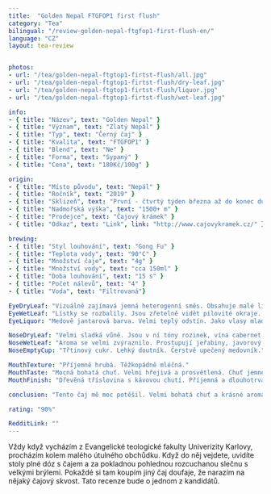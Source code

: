 ```yaml
---
title:  "Golden Nepal FTGFOP1 first flush"
category: "Tea"
bilingual: "/review-golden-nepal-ftgfop1-first-flush-en/"
language: "CZ"
layout: tea-review


photos:
- url: "/tea/golden-nepal-ftgtop1-firtst-flush/all.jpg"
- url: "/tea/golden-nepal-ftgtop1-firtst-flush/dry-leaf.jpg"
- url: "/tea/golden-nepal-ftgtop1-firtst-flush/liquor.jpg"
- url: "/tea/golden-nepal-ftgtop1-firtst-flush/wet-leaf.jpg"

info:
- { title: "Název", text: "Golden Nepal" }
- { title: "Význam", text: "Zlatý Nepál" }
- { title: "Typ", text: "Černý čaj" }
- { title: "Kvalita", text: "FTGFOP1" }
- { title: "Blend", text: "Ne" }
- { title: "Forma", text: "Sypaný" }
- { title: "Cena", text: "180Kč/100g" }

origin:
- { title: "Místo původu", text: "Nepál" }
- { title: "Ročník", text: "2019" }
- { title: "Sklizeň", text: "První - čtvrtý týden března až do konec dubna" }
- { title: "Nadmořská výška", text: "1500+ m" }
- { title: "Prodejce", text: "Čajový krámek" }
- { title: "Odkaz", text: "Link", link: "http://www.cajovykramek.cz/" }

brewing:
- { title: "Styl louhování", text: "Gong Fu" }
- { title: "Teplota vody", text: "90°C" }
- { title: "Množství čaje", text: "4g" }
- { title: "Množství vody", text: "cca 150ml" }
- { title: "Doba louhování", text: "15 s" }
- { title: "Počet nálevů", text: "4" }
- { title: "Voda", text: "Filtrovaná"}

EyeDryLeaf: "Vizuálně zajímavá jemná heterogenní směs. Obsahuje malé lístky s řapíky. Lístky mají celou škálu barevných odstínů od zelené přes hnědou až k šedé. Také se v ní vyskytují malé tipsy s nažloutlými chloupky. Vzácně se najdou i kousky jemných větviček."
EyeWetLeaf: "Lístky se rozbalily. Jsou zřetelně vidět pilovité okraje. Barvy lístků se sjednotily. Velmi se zvýraznilo žilkování. Celkově listy vypadají jako čerstvě natrhané."
EyeLiquor: "Medově jantarová barva. Velmi teplý odstín. Jako vlasy mladé krásné zrzky ve svitu slunce."

NoseDryLeaf: "Velmi sladká vůně. Jsou v ní tóny rozinek, vína cabernet, ječný slad a sušené okvětní lístky růže."
NoseWetLeaf: "Aroma se velmi zvýraznilo. Prostupují jeřabiny, javorový sirup, červené víno. Také připomíná vůni, když řežete čerstvé dřevo listnatého stromu."
NoseEmptyCup: "Třtinový cukr. Lehký doutník. Čerstvě upečený medovník."

MouthTexture: "Příjemně hrubá. Těžkopádně mléčná."
MouthTaste: "Mocná bohatá chuť. Velmi hřejivá a prosvětlená. Chuť jemného tabáku a kvalitní staré whisky uzráté v dřevěných sudech. Projevují se i tóny kouře z pálení čerstvého dřeva. Prostupuje i chuť čerstvě pražené kávy a nenápadná minerálnost."
MouthFinish: "Dřevěná tříslovina s kávovou chutí. Příjemná a dlouhotrvající."

conclusion: "Tento čaj mě moc potěšil. Velmi bohatá chuť a krásné aroma. Je velmi podobný čajům ze severu Darjeelingu, ale vyšší nadmořská výška mu přidala na intenzitě. Velký podíl na chuti mají zlaté tipsy, které ho velmi osvěžují. Je vidět, že je i velmi kvalitně a šetrně zpracovaný. Je to nejlepší černý čaj, se kterým jsem se v poslední době setkal."

rating: "90%"

RedditLink: ""
---
```


Vždy když vycházím z Evangelické teologické fakulty Univerizity Karlovy, procházím kolem malého útulného obchůdku. Když do něj vejdete, uvidíte stoly plné dóz s čajem a za pokladnou pohlednou rozcuchanou slečnu s velkými brýlemi. Pokaždé si tam koupím jiný čaj doufaje, že narazím na nějaký čajový skvost. Tato recenze bude o jednom z kandidátů.